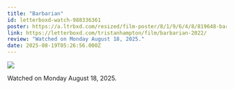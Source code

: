```yaml
---
title: "Barbarian"
id: letterboxd-watch-988336361
poster: https://a.ltrbxd.com/resized/film-poster/8/1/9/6/4/8/819648-barbarian-0-600-0-900-crop.jpg?v=75b067327a
link: https://letterboxd.com/tristanhampton/film/barbarian-2022/
review: "Watched on Monday August 18, 2025."
date: 2025-08-19T05:26:56.000Z
---
```

 <p><img src="https://a.ltrbxd.com/resized/film-poster/8/1/9/6/4/8/819648-barbarian-0-600-0-900-crop.jpg?v=75b067327a"/></p> <p>Watched on Monday August 18, 2025.</p>